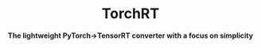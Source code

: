 <div align="center">

# TorchRT

**The lightweight PyTorch->TensorRT converter with a focus on simplicity**

<center>

